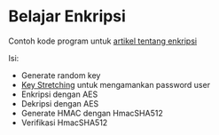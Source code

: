 Belajar Enkripsi
================

Contoh kode program untuk [artikel tentang enkripsi](http://software.endy.muhardin.com/java/symmetric-encryption-dengan-java/)

Isi:

* Generate random key
* [Key Stretching](http://en.wikipedia.org/wiki/Key_stretching) untuk mengamankan password user
* Enkripsi dengan AES
* Dekripsi dengan AES
* Generate HMAC dengan HmacSHA512
* Verifikasi HmacSHA512
